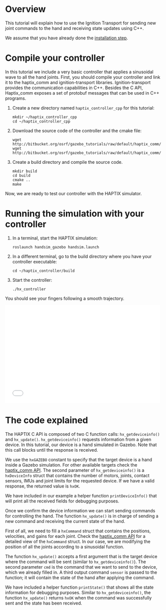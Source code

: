 # Overview

This tutorial will explain how to use the Ignition Transport for sending new
joint commands to the hand and receiving state updates using C++.

We assume that you have already done the [installation step](TODO).

# Compile your controller

In this tutorial we include a very basic controller that applies a sinusoidal
wave to all the hand joints. First, you should compile your controller and link
it to the haptix_comm and ignition-transport libraries. Ignition-transport
provides the communication capabilities in C++. Besides the C API, Haptix_comm
exposes a set of protobuf messages that can be used in C++ programs.

1. Create a new directory named `haptix_controller_cpp` for this tutorial:

    ~~~
    mkdir ~/haptix_controller_cpp
    cd ~/haptix_controller_cpp
    ~~~

1. Download the source code of the controller and the cmake file:

    ~~~
    wget http://bitbucket.org/osrf/gazebo_tutorials/raw/default/haptix_comm/files/hx_controller.cpp
    wget http://bitbucket.org/osrf/gazebo_tutorials/raw/default/haptix_comm/files/CMakeLists.txt
    ~~~

1. Create a build directory and compile the source code.

    ~~~
    mkdir build
    cd build
    cmake ..
    make
    ~~~

Now, we are ready to test our controller with the HAPTIX simulator.

# Running the simulation with your controller

1. In a terminal, start the HAPTIX simulation:

    ~~~
    roslaunch handsim_gazebo handsim.launch
    ~~~

1. In a different terminal, go to the build directory where you have your
controller executable:

    ~~~
    cd ~/haptix_controller/build
    ~~~

1. Start the controller:

    ~~~
    ./hx_controller
    ~~~

You should see your fingers following a smooth trajectory.

<iframe width="500" height="313" src="//player.vimeo.com/video/108959804" frameborder="0" webkitallowfullscreen mozallowfullscreen allowfullscreen></iframe>

# The code explained

<include from='/int main/' to='/return -1;\n  }/' src='http://bitbucket.org/osrf/gazebo_tutorials/raw/default/haptix_cpp/files/hx_controller.c' />

The HAPTIX C API is composed of two C function calls: `hx_getdeviceinfo()` and
`hx_update()`. `hx_getdeviceinfo()` requests information from a given device.
In this tutorial, our device is a hand simulated in Gazebo. Note that this call
blocks until the response is received.

We use the `hxGAZEBO` constant to specify that the target device is a hand inside a Gazebo
simulation. For other available targets check the [haptix_comm API](https://bitbucket.org/osrf/haptix_comm/src/cfd7e09c00ad045c0ee99a871f786971dc527fc5/include/haptix/comm/haptix.h?at=default). The second parameter of `hx_getdeviceinfo()` is a `hxDeviceInfo` struct that
contains the number of motors, joints, contact sensors, IMUs and joint limits
for the requested device. If we have a valid response, the returned value is `hxOK`.

We have included in our example a helper function `printDeviceInfo()` that will
print all the received fields for debugging purposes.

<include from='/  // Send commands/' to='/    usleep\(10000\);\n  }/' src='http://bitbucket.org/osrf/gazebo_tutorials/raw/default/haptix_comm/files/hx_controller.c' />

Once we confirm the device information we can start sending commands for
controlling the hand. The function `hx_update()` is in charge of sending a new
command and receiving the current state of the hand.

First of all, we need to fill a `hxCommand` struct that contains the positions,
velocities, and gains for each joint. Check the [haptix_comm API](https://bitbucket.org/osrf/haptix_comm/src/cfd7e09c00ad045c0ee99a871f786971dc527fc5/include/haptix/comm/haptix.h?at=default)
for a detailed view of the `hxCommand` struct. In our case, we are modifying the
position of all the joints according to a sinusoidal function.

The function `hx_update()` accepts a first argument that is the target device
where the command will be sent (similar to `hx_getdeviceinfo()`). The second
parameter `cmd` is the command that we want to send to the device, which we already
filled in. A third output command `sensor` is passed to the function; it will contain the
state of the hand after applying the command.

We have included a helper function `printState()` that shows all the state
information for debugging purposes. Similar to `hx_getdeviceinfo()`, the function
`hx_update()` returns `hxOK` when the command was successfully sent and the
state has been received.
